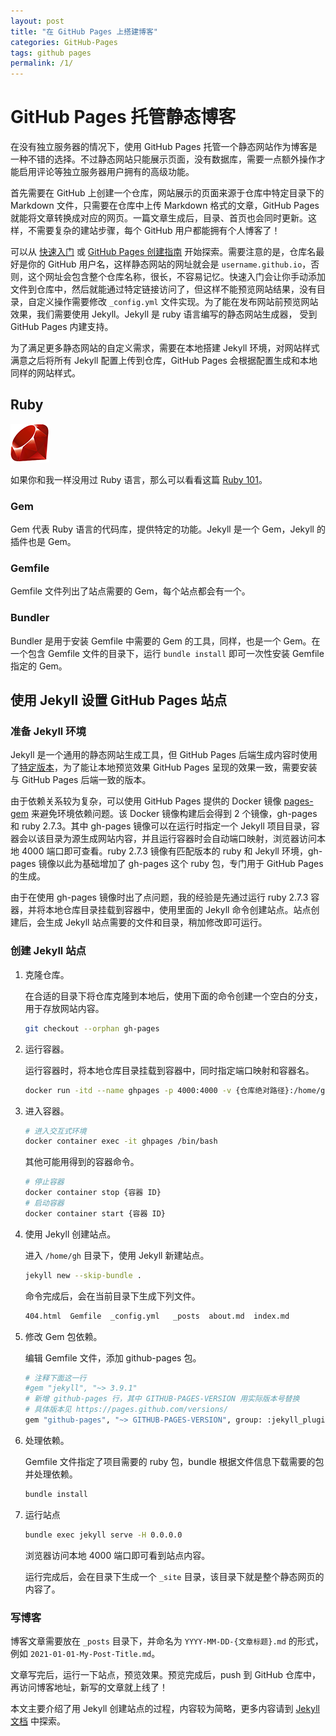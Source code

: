 ```yaml
---
layout: post
title: "在 GitHub Pages 上搭建博客"
categories: GitHub-Pages
tags: github pages
permalink: /1/
---
```


# GitHub Pages 托管静态博客

在没有独立服务器的情况下，使用 GitHub Pages 托管一个静态网站作为博客是一种不错的选择。不过静态网站只能展示页面，没有数据库，需要一点额外操作才能启用评论等独立服务器用户拥有的高级功能。

首先需要在 GitHub 上创建一个仓库，网站展示的页面来源于仓库中特定目录下的 Markdown 文件，只需要在仓库中上传 Markdown 格式的文章，GitHub Pages 就能将文章转换成对应的网页。一篇文章生成后，目录、首页也会同时更新。这样，不需要复杂的建站步骤，每个 GitHub 用户都能拥有个人博客了！

可以从 [快速入门](https://docs.github.com/en/pages/quickstart) 或 [GitHub Pages 创建指南](https://docs.github.com/en/pages/getting-started-with-github-pages/creating-a-github-pages-site) 开始探索。需要注意的是，仓库名最好是你的 GitHub 用户名，这样静态网站的网址就会是 `username.github.io`，否则，这个网址会包含整个仓库名称，很长，不容易记忆。快速入门会让你手动添加文件到仓库中，然后就能通过特定链接访问了，但这样不能预览网站结果，没有目录，自定义操作需要修改 `_config.yml` 文件实现。为了能在发布网站前预览网站效果，我们需要使用 Jekyll。Jekyll 是 ruby 语言编写的静态网站生成器， 受到 GitHub Pages 内建支持。

为了满足更多静态网站的自定义需求，需要在本地搭建 Jekyll 环境，对网站样式满意之后将所有 Jekyll 配置上传到仓库，GitHub Pages 会根据配置生成和本地同样的网站样式。

## Ruby

![Ruby](/assets/ruby-logo.png)

如果你和我一样没用过 Ruby 语言，那么可以看看这篇 [Ruby 101](https://jekyllrb.com/docs/ruby-101/)。
### Gem

Gem 代表 Ruby 语言的代码库，提供特定的功能。Jekyll 是一个 Gem，Jekyll 的插件也是 Gem。

### Gemfile
Gemfile 文件列出了站点需要的 Gem，每个站点都会有一个。

### Bundler
Bundler 是用于安装 Gemfile 中需要的 Gem 的工具，同样，也是一个 Gem。在一个包含 Gemfile 文件的目录下，运行 `bundle install` 即可一次性安装 Gemfile 指定的 Gem。


## 使用 Jekyll 设置 GitHub Pages 站点

### 准备 Jekyll 环境

Jekyll 是一个通用的静态网站生成工具，但 GitHub Pages 后端生成内容时使用了[特定版本](https://pages.github.com/versions/)，为了能让本地预览效果 GitHub Pages 呈现的效果一致，需要安装与 GitHub Pages 后端一致的版本。

由于依赖关系较为复杂，可以使用 GitHub Pages 提供的 Docker 镜像 [pages-gem](https://github.com/github/pages-gem) 来避免环境依赖问题。该 Docker 镜像构建后会得到 2 个镜像，gh-pages 和 ruby 2.7.3。其中 gh-pages 镜像可以在运行时指定一个 Jekyll 项目目录，容器会以该目录为源生成网站内容，并且运行容器时会自动端口映射，浏览器访问本地 4000 端口即可查看。ruby 2.7.3 镜像有匹配版本的 ruby 和 Jekyll 环境，gh-pages 镜像以此为基础增加了 gh-pages 这个 ruby 包，专门用于 GitHub Pages 的生成。

由于在使用 gh-pages 镜像时出了点问题，我的经验是先通过运行 ruby 2.7.3 容器，并将本地仓库目录挂载到容器中，使用里面的 Jekyll 命令创建站点。站点创建后，会生成 Jekyll 站点需要的文件和目录，稍加修改即可运行。



### 创建 Jekyll 站点

1. 克隆仓库。
   
    在合适的目录下将仓库克隆到本地后，使用下面的命令创建一个空白的分支，用于存放网站内容。

    ```bash
    git checkout --orphan gh-pages
    ```
2. 运行容器。
   
   运行容器时，将本地仓库目录挂载到容器中，同时指定端口映射和容器名。
   
   ```bash
   docker run -itd --name ghpages -p 4000:4000 -v {仓库绝对路径}:/home/gh ruby:2.7.3
   ```
3. 进入容器。
   
   ```bash
   # 进入交互式环境
   docker container exec -it ghpages /bin/bash
   ```
   其他可能用得到的容器命令。
   ```bash
   # 停止容器
   docker container stop {容器 ID}
   # 启动容器
   docker container start {容器 ID}
   ```

4. 使用 Jekyll 创建站点。

   进入 `/home/gh` 目录下，使用 Jekyll 新建站点。

    ```bash
    jekyll new --skip-bundle .
    ```
   命令完成后，会在当前目录下生成下列文件。

   ```bash
   404.html  Gemfile  _config.yml	_posts	about.md  index.md
   ```

5. 修改 Gem 包依赖。


   编辑 Gemfile 文件，添加 github-pages 包。

   ```bash
   # 注释下面这一行
   #gem "jekyll", "~> 3.9.1"
   # 新增 github-pages 行，其中 GITHUB-PAGES-VERSION 用实际版本号替换
   # 具体版本见 https://pages.github.com/versions/
   gem "github-pages", "~> GITHUB-PAGES-VERSION", group: :jekyll_plugins
   ```

6. 处理依赖。
   
   Gemfile 文件指定了项目需要的 ruby 包，bundle 根据文件信息下载需要的包并处理依赖。
    
    ```bash
    bundle install
    ```

7. 运行站点

    ```bash
    bundle exec jekyll serve -H 0.0.0.0
    ```
    浏览器访问本地 4000 端口即可看到站点内容。

    运行完成后，会在目录下生成一个 `_site` 目录，该目录下就是整个静态网页的内容了。


### 写博客

博客文章需要放在 `_posts` 目录下，并命名为 `YYYY-MM-DD-{文章标题}.md` 的形式，例如 `2021-01-01-My-Post-Title.md`。

文章写完后，运行一下站点，预览效果。预览完成后，push 到 GitHub 仓库中，再访问博客地址，新写的文章就上线了！


本文主要介绍了用 Jekyll 创建站点的过程，内容较为简略，更多内容请到 [Jekyll 文档](https://jekyllrb.com/docs/) 中探索。

